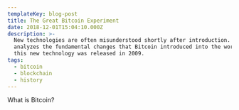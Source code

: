 ```yaml
---
templateKey: blog-post
title: The Great Bitcoin Experiment
date: 2018-12-01T15:04:10.000Z
description: >-
  New technologies are often misunderstood shortly after introduction. This post
  analyzes the fundamental changes that Bitcoin introduced into the world when
  this new technology was released in 2009.
tags:
  - bitcoin
  - blockchain
  - history
---
```

What is Bitcoin?
